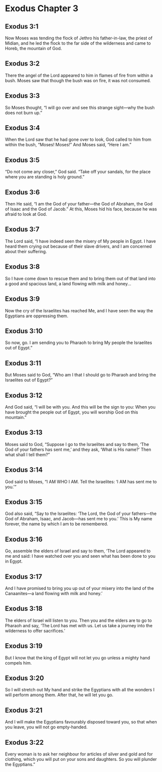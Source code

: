 # Exodus Chapter 3

## Exodus 3:1
Now Moses was tending the flock of Jethro his father-in-law, the priest of Midian, and he led the flock to the far side of the wilderness and came to Horeb, the mountain of God.

## Exodus 3:2
There the angel of the Lord appeared to him in flames of fire from within a bush. Moses saw that though the bush was on fire, it was not consumed.

## Exodus 3:3
So Moses thought, “I will go over and see this strange sight—why the bush does not burn up.”

## Exodus 3:4
When the Lord saw that he had gone over to look, God called to him from within the bush, “Moses! Moses!” And Moses said, “Here I am.”

## Exodus 3:5
“Do not come any closer,” God said. “Take off your sandals, for the place where you are standing is holy ground.”

## Exodus 3:6
Then He said, “I am the God of your father—the God of Abraham, the God of Isaac and the God of Jacob.” At this, Moses hid his face, because he was afraid to look at God.

## Exodus 3:7
The Lord said, “I have indeed seen the misery of My people in Egypt. I have heard them crying out because of their slave drivers, and I am concerned about their suffering.

## Exodus 3:8
So I have come down to rescue them and to bring them out of that land into a good and spacious land, a land flowing with milk and honey...

## Exodus 3:9
Now the cry of the Israelites has reached Me, and I have seen the way the Egyptians are oppressing them.

## Exodus 3:10
So now, go. I am sending you to Pharaoh to bring My people the Israelites out of Egypt.”

## Exodus 3:11
But Moses said to God, “Who am I that I should go to Pharaoh and bring the Israelites out of Egypt?”

## Exodus 3:12
And God said, “I will be with you. And this will be the sign to you: When you have brought the people out of Egypt, you will worship God on this mountain.”

## Exodus 3:13
Moses said to God, “Suppose I go to the Israelites and say to them, ‘The God of your fathers has sent me,’ and they ask, ‘What is His name?’ Then what shall I tell them?”

## Exodus 3:14
God said to Moses, “I AM WHO I AM. Tell the Israelites: ‘I AM has sent me to you.’”

## Exodus 3:15
God also said, “Say to the Israelites: ‘The Lord, the God of your fathers—the God of Abraham, Isaac, and Jacob—has sent me to you.’ This is My name forever, the name by which I am to be remembered.

## Exodus 3:16
Go, assemble the elders of Israel and say to them, ‘The Lord appeared to me and said: I have watched over you and seen what has been done to you in Egypt.

## Exodus 3:17
And I have promised to bring you up out of your misery into the land of the Canaanites—a land flowing with milk and honey.’

## Exodus 3:18
The elders of Israel will listen to you. Then you and the elders are to go to Pharaoh and say, ‘The Lord has met with us. Let us take a journey into the wilderness to offer sacrifices.’

## Exodus 3:19
But I know that the king of Egypt will not let you go unless a mighty hand compels him.

## Exodus 3:20
So I will stretch out My hand and strike the Egyptians with all the wonders I will perform among them. After that, he will let you go.

## Exodus 3:21
And I will make the Egyptians favourably disposed toward you, so that when you leave, you will not go empty-handed.

## Exodus 3:22
Every woman is to ask her neighbour for articles of silver and gold and for clothing, which you will put on your sons and daughters. So you will plunder the Egyptians.”


